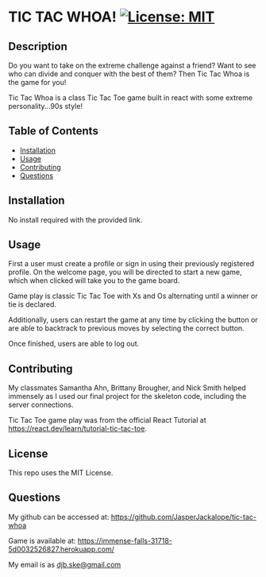 # TIC TAC WHOA! [![License: MIT](https://img.shields.io/badge/License-MIT-yellow.svg)](https://opensource.org/licenses/MIT)

## Description

Do you want to take on the extreme challenge against a friend? Want to see who can divide and conquer with the best of them? Then Tic Tac Whoa is the game for you!

Tic Tac Whoa is a class Tic Tac Toe game built in react with some extreme personality...90s style!

## Table of Contents
- [Installation](#installation)
- [Usage](#usage)
- [Contributing](#contributing)
- [Questions](#questions)

## Installation
No install required with the provided link.

## Usage
First a user must create a profile or sign in using their previously registered profile. On the welcome page, you will be directed to start a new game, which when clicked will take you to the game board.

Game play is classic Tic Tac Toe with Xs and Os alternating until a winner or tie is declared.

Additionally, users can restart the game at any time by clicking the button or are able to backtrack to previous moves by selecting the correct button.

Once finished, users are able to log out. 

## Contributing
My classmates Samantha Ahn, Brittany Brougher, and Nick Smith helped immensely as I used our final project for the skeleton code, including the server connections.

Tic Tac Toe game play was from the official React Tutorial at https://react.dev/learn/tutorial-tic-tac-toe.

## License
This repo uses the MIT License. 

## Questions

My github can be accessed at: https://github.com/JasperJackalope/tic-tac-whoa

Game is available at: https://immense-falls-31718-5d0032526827.herokuapp.com/

My email is as djb.ske@gmail.com 



